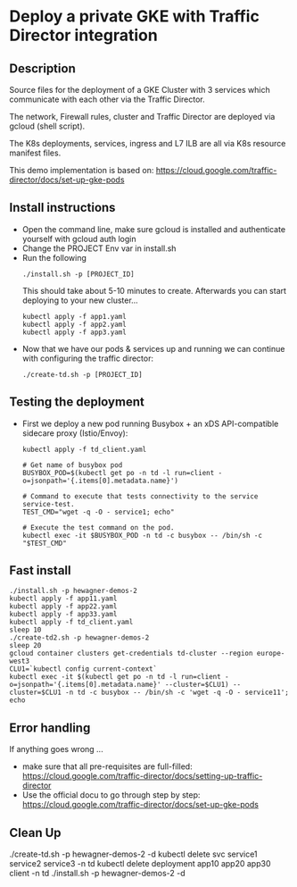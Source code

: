 # Deploy a private GKE with Traffic Director integration

## Description
Source files for the deployment of a GKE Cluster with 3 services which communicate with each other via the Traffic Director.

The network, Firewall rules, cluster and Traffic Director are deployed via gcloud (shell script).

The K8s deployments, services, ingress and L7 ILB are all via K8s resource manifest files.

This demo implementation is based on: https://cloud.google.com/traffic-director/docs/set-up-gke-pods



## Install instructions
* Open the command line, make sure gcloud is installed and authenticate yourself with gcloud auth login
* Change the PROJECT Env var in install.sh
* Run the following
    ```
    ./install.sh -p [PROJECT_ID]
    ```
    This should take about 5-10 minutes to create.
    Afterwards you can start deploying to your new cluster...
    ```
    kubectl apply -f app1.yaml
    kubectl apply -f app2.yaml
    kubectl apply -f app3.yaml
    ```
* Now that we have our pods & services up and running we can continue with configuring the traffic director:
    ```
    ./create-td.sh -p [PROJECT_ID]
    ```


## Testing the deployment
* First we deploy a new pod running Busybox + an xDS API-compatible sidecare proxy (Istio/Envoy):
    ```
    kubectl apply -f td_client.yaml
    
    # Get name of busybox pod
    BUSYBOX_POD=$(kubectl get po -n td -l run=client -o=jsonpath='{.items[0].metadata.name}')

    # Command to execute that tests connectivity to the service service-test.
    TEST_CMD="wget -q -O - service1; echo"

    # Execute the test command on the pod.
    kubectl exec -it $BUSYBOX_POD -n td -c busybox -- /bin/sh -c "$TEST_CMD"
    ```

## Fast install
```
./install.sh -p hewagner-demos-2
kubectl apply -f app11.yaml
kubectl apply -f app22.yaml
kubectl apply -f app33.yaml
kubectl apply -f td_client.yaml
sleep 10
./create-td2.sh -p hewagner-demos-2
sleep 20
gcloud container clusters get-credentials td-cluster --region europe-west3
CLU1=`kubectl config current-context`
kubectl exec -it $(kubectl get po -n td -l run=client -o=jsonpath='{.items[0].metadata.name}' --cluster=$CLU1) --cluster=$CLU1 -n td -c busybox -- /bin/sh -c 'wget -q -O - service11'; echo
```

## Error handling
If anything goes wrong ...
* make sure that all pre-requisites are full-filled: https://cloud.google.com/traffic-director/docs/setting-up-traffic-director
* Use the official docu to go through step by step: https://cloud.google.com/traffic-director/docs/set-up-gke-pods


## Clean Up
./create-td.sh -p hewagner-demos-2 -d
kubectl delete svc service1 service2 service3 -n td
kubectl delete deployment app10 app20 app30 client -n td
./install.sh -p hewagner-demos-2 -d


